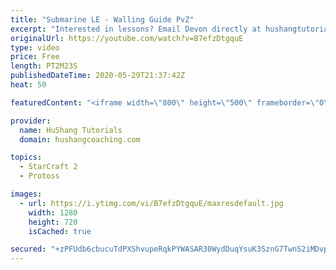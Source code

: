 ```yaml
---
title: "Submarine LE - Walling Guide PvZ"
excerpt: "Interested in lessons? Email Devon directly at hushangtutorials@outlook.com ------------------------------------------------------------------------------------------------------- Want to support HuShang Tutorials directly? Patreon is a website where you can contribute a monthly donation that will help"
originalUrl: https://youtube.com/watch?v=B7efzDtgquE
type: video
price: Free
length: PT2M23S
publishedDateTime: 2020-05-29T21:37:42Z
heat: 50

featuredContent: "<iframe width=\"800\" height=\"500\" frameborder=\"0\" src=\"https://www.youtube.com/embed/B7efzDtgquE\" allow=\"accelerometer; autoplay; encrypted-media; gyroscope; picture-in-picture\" allowfullscreen></iframe>"

provider:
  name: HuShang Tutorials
  domain: hushangcoaching.com

topics:
  - StarCraft 2
  - Protoss

images:
  - url: https://i.ytimg.com/vi/B7efzDtgquE/maxresdefault.jpg
    width: 1280
    height: 720
    isCached: true

secured: "+zPFUdb6cbucuTdPXShvupeRqkPYWASAR30WydDuqYsuK3SznG7TwnS2iMDvpmr138P5L43pLOYjYclrsGFVJorQX4cHDKiPrBZn8bkCskRqYoK07R+fokXpK0rnJbbn7OD81i8ZWY1mdVvuKcw6aDr8wLkRqoQalSZhq9PRj8FW8vf9nmHE2eTJuDSdmDAeeXAUX24HJq8SnOQ6rkOUpIRvxjPsIUxEYXsS82Mf/Ern/UtY7yev+2FJCnfTUorg0z3OmbYXFx3DqOQPEhHVqKkW8Irpis6OzP202dTesImfmVDWNWZgWUiJi8K59O9O0NHr8K7Lv0TVt6LtBWTMWjvqTf9Dw51EeNF/XTkX1EK/RU6Rx8BGIlgLULYiUgYqNOaNqpsx058j8w1IjHOeN+rztFfXXJ220zbHrO4hGsY=;JXbZQ8EoqCGdFaSA/rRGnw=="
---
```


